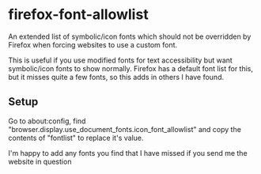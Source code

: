 # firefox-font-allowlist

An extended list of symbolic/icon fonts which should not be overridden by Firefox when forcing websites to use a custom font.

This is useful if you use modified fonts for text accessibility but want symbolic/icon fonts to show normally.
Firefox has a default font list for this, but it misses quite a few fonts, so this adds in others I have found.

## Setup
Go to about:config, find "browser.display.use_document_fonts.icon_font_allowlist" and copy the contents of "fontlist" to replace it's value.

I'm happy to add any fonts you find that I have missed if you send me the website in question
